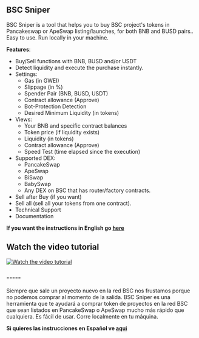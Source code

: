 <H2>BSC Sniper</H2>

BSC Sniper is a tool that helps you to buy BSC project's tokens in Pancakeswap or ApeSwap listing/launches, for both BNB and BUSD pairs.. Easy to use. Run locally in your machine.

**Features**:

  * Buy/Sell functions with BNB, BUSD and/or USDT
  * Detect liquidity and execute the purchase instantly.
  * Settings:
    * Gas (in GWEI)
    * Slippage (in %)
    * Spender Pair (BNB, BUSD, USDT)
    * Contract allowance (Approve)
    * Bot-Protection Detection
    * Desired Minimum Liquidity (in tokens)
  * Views: 
    * Your BNB and specific contract balances
    * Token price (if liquidity exists)
    * Liquidity (in tokens)
    * Contract allowance (Approve)
    * Speed Test (time elapsed since the execution)
  * Supported DEX:
    * PancakeSwap
    * ApeSwap
    * BiSwap
    * BabySwap
    * Any DEX on BSC that has router/factory contracts.
  * Sell after Buy (if you want)
  * Sell all (sell all your tokens from one contract).
  * Technical Support
  * Documentation

**If you want the instructions in English go [here](https://github.com/BSC-Sniper/free-bsc-sniper/blob/main/README-english.md)**

<H2>Watch the video tutorial</H2>

[![Watch the video tutorial](https://img.youtube.com/vi/dTnUN82focU/0.jpg)](https://www.youtube.com/watch?v=dTnUN82focU)

### -----

Siempre que sale un proyecto nuevo en la red BSC nos frustamos porque no podemos comprar al momento de la salida. BSC Sniper es una herramienta que te ayudará a comprar token de proyectos en la red BSC que sean listados en PancakeSwap o ApeSwap mucho más rápido que cualquiera. Es fácil de usar. Corre localmente en tu máquina.

**Si quieres las instrucciones en Español ve [aqui](https://github.com/BSC-Sniper/free-bsc-sniper/blob/main/README-spanish.md)**
